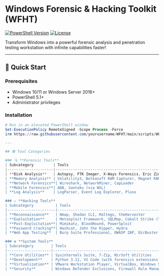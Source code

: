 # Windows Forensic & Hacking Toolkit (WFHT)

[![PowerShell Version](https://img.shields.io/badge/PowerShell-5.1+-blue.svg)](https://aka.ms/powershell)
[![License](https://img.shields.io/badge/License-MIT-green.svg)](LICENSE)

Transform Windows into a powerful forensic analysis and penetration testing workstation with infinite capabilities faster!

---

## 🚀 Quick Start

### Prerequisites

- Windows 10/11 or Windows Server 2016+
- PowerShell 5.1+
- Administrator privileges

### Installation

```powershell
# Run in an elevated PowerShell window
Set-ExecutionPolicy RemoteSigned -Scope Process -Force
irm https://raw.githubusercontent.com/yourusername/WFHT/main/scripts/WFHT-Core-Setup.ps1 | iex

---

## 🛠️ Tool Categories

### 🔍 **Forensic Tools**
| Subcategory         | Tools                                                                 |
|---------------------|-----------------------------------------------------------------------|
| **Disk Analysis**   | Autopsy, FTK Imager, X-Ways Forensics, Eric Zimmerman's Tools (KAPE) |
| **Memory Analysis** | Volatility3, Belkasoft RAM Capturer, Magnet RAM Capture              |
| **Network Forensics**| Wireshark, NetworkMiner, CapLoader                                   |
| **Mobile Forensics**| ADB, Santoku (via WSL)                                               |
| **Log Analysis**    | LogParser, Event Log Explorer, Plaso                                 |

### ⚔️ **Hacking Tools**
| Subcategory          | Tools                                                              |
|----------------------|--------------------------------------------------------------------|
| **Reconnaissance**   | Nmap, Shodan CLI, Maltego, theHarvester                           |
| **Exploitation**     | Metasploit Framework, SQLMap, Cobalt Strike (license required)    |
| **Post-Exploitation**| Mimikatz, BloodHound, PowerSploit                                 |
| **Password Cracking**| Hashcat, John the Ripper, Hydra                                   |
| **Web App Testing**  | Burp Suite Professional, OWASP ZAP, DirBuster                     |

### ⚙️ **System Tools**
| Subcategory        | Tools                                                             |
|--------------------|-------------------------------------------------------------------|
| **Core Utilities** | Sysinternals Suite, 7-Zip, NirSoft Utilities                     |
| **Development**    | Python 3.12, VS Code (with forensics extensions), Ghidra         |
| **Virtualization** | VMware Workstation Player, VirtualBox, Windows Subsystem (WSL2)  |
| **Security**       | Windows Defender Exclusions, Firewall Rule Manager, Process Monitor |
